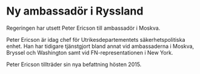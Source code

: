 # Ny ambassadör i Ryssland

Regeringen har utsett Peter Ericson till ambassadör i Moskva.

Peter Ericson är idag chef för Utrikesdepartementets säkerhetspolitiska enhet. Han har tidigare tjänstgjort bland annat vid ambassaderna i Moskva, Bryssel och Washington samt vid FN-representationen i New York.

Peter Ericson tillträder sin nya befattning hösten 2015.
